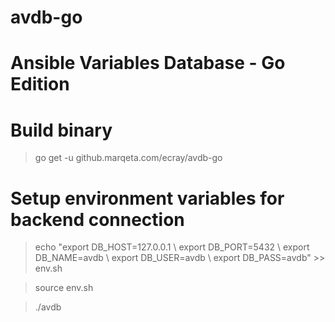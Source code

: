 # avdb-go

# Ansible Variables Database - Go Edition

# Build binary
> go get -u github.marqeta.com/ecray/avdb-go

# Setup environment variables for backend connection
> echo "export DB_HOST=127.0.0.1 \\
        export DB_PORT=5432 \\
        export DB_NAME=avdb \\
        export DB_USER=avdb \\
        export DB_PASS=avdb" >> env.sh

> source env.sh

> ./avdb
